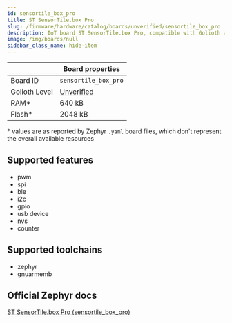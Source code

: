 ```yaml
---
id: sensortile_box_pro
title: ST SensorTile.box Pro
slug: /firmware/hardware/catalog/boards/unverified/sensortile_box_pro
description: IoT board ST SensorTile.box Pro, compatible with Golioth at unverified level.
image: /img/boards/null
sidebar_class_name: hide-item
---
```


[//]: # (This is an auto-generated file, do not edit! Changes to it will be lost upon re-generation)



|                | Board properties     |
| -------------  | -------------------- |
| Board ID       | `sensortile_box_pro` |
| Golioth Level  | [Unverified](/firmware/hardware#unverified-boards) |
| RAM*           | 640 kB |
| Flash*         | 2048 kB |

\* values are as reported by Zephyr `.yaml` board files, which don't represent the overall available resources



## Supported features

* pwm
* spi
* ble
* i2c
* gpio
* usb device
* nvs
* counter

## Supported toolchains

* zephyr
* gnuarmemb

## Official Zephyr docs

[ST SensorTile.box Pro (sensortile_box_pro)](https://docs.zephyrproject.org/latest/boards/st/sensortile_box_pro/doc/index.html)
